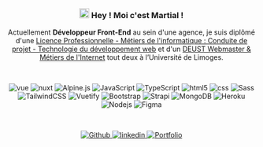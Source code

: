 <h3 align="center"><img src="https://media.giphy.com/media/hvRJCLFzcasrR4ia7z/giphy.gif" width="20" height="20"> Hey ! Moi c'est Martial ! </h2>

<p align="center">
Actuellement <strong>Développeur Front-End</strong> au sein d'une agence, je suis diplômé d'une <a rel="noopener" target="_blank" href="https://www.martialescudero.com/lpmi-presentation.png">Licence Professionnelle - Métiers de l'informatique : Conduite de projet - Technologie du développement web</a> et d'un <a rel="noopener" target="_blank" href="https://www.martialescudero.com/deust-presentation.png">DEUST Webmaster & Métiers de l'Internet</a> tout deux à l’Université de Limoges.
</p>

<br>

<p align="center">
  <img alt="vue" src="https://img.shields.io/badge/-Vue-4fc08d?style=flat-square&logo=Vue.js&logoColor=white" />

  <img alt="nuxt" src="https://img.shields.io/badge/-Nuxt-00DC82?style=flat-square&logo=nuxt.js&logoColor=white" />
  
  <img alt="Alpine.js" src="https://img.shields.io/badge/-Alpine.js-2d3441?style=flat-square&logo=alpine.js&logoColor=white" />
  
  <img alt="JavaScript" src="https://img.shields.io/badge/-JavaScript-EFD81D?style=flat-square&logo=javascript&logoColor=white" />
  
  <img alt="TypeScript" src="https://img.shields.io/badge/-TypeScript-2d79c7?style=flat-square&logo=typescript&logoColor=white" />

  <img alt="html5" src="https://img.shields.io/badge/-HTML5-E34F26?style=flat-square&logo=html5&logoColor=white" />

  <img alt="css" src="https://img.shields.io/badge/-CSS3-254BDD?style=flat-square&logo=css3&logoColor=white" />

  <img alt="Sass" src="https://img.shields.io/badge/-Sass-CD6799?style=flat-square&logo=sass&logoColor=white" />

  <img alt="TailwindCSS" src="https://img.shields.io/badge/-Tailwind%20CSS-38BDF8?style=flat-square&logo=tailwindcss&logoColor=white" />
  
  <img alt="Vuetify" src="https://img.shields.io/badge/-Vuetify-1697F6?style=flat-square&logo=vuetify&logoColor=white" />

  <img alt="Bootstrap" src="https://img.shields.io/badge/-Bootstrap-7952B3?style=flat-square&logo=bootstrap&logoColor=white" />

  <img alt="Strapi" src="https://img.shields.io/badge/-Strapi-8E75FF?style=flat-square&logo=strapi&logoColor=white" />

  <img alt="MongoDB" src="https://img.shields.io/badge/-MongoDB-13aa52?style=flat-square&logo=mongodb&logoColor=white" />

  <img alt="Heroku" src="https://img.shields.io/badge/-Heroku-430098?style=flat-square&logo=heroku&logoColor=white" />

  <img alt="Nodejs" src="https://img.shields.io/badge/-Nodejs-43853d?style=flat-square&logo=Node.js&logoColor=white" />

  <img alt="Figma" src="https://img.shields.io/badge/-Figma-F76E5F?style=flat-square&logo=figma&logoColor=white" />
  
</p>

<br>

<p align="center">
  <a href="https://github.com/MartialEscudero" target="_blank">
    <img alt="Github" src="https://img.shields.io/badge/GitHub-%2312100E.svg?&style=for-the-badge&logo=Github&logoColor=white" />
  </a>
  <a href="https://www.linkedin.com/in/martial-escudero/" target="_blank">
    <img alt="linkedin" src="https://img.shields.io/badge/LinkedIn-%230077B5.svg?&style=for-the-badge&logo=linkedin&logoColor=white" />
  </a>
  <a href="https://www.martialescudero.com/" target="_blank">
    <img alt="Portfolio" src="https://img.shields.io/badge/Portfolio-%2312100E.svg?&style=for-the-badge&logo=hashnode&logoColor=white" />
  </a>
</p>
